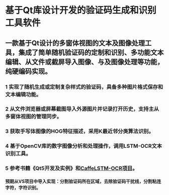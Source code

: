 # 基于Qt库设计开发的验证码生成和识别工具软件
## 一款基于Qt设计的多窗体视图的文本及图像处理工具，集成了简单随机验证码的定制和识别、多功能文本编辑、从文件或截屏导入图像、与及图像处理等功能，纯硬编码实现。<br>
### 1 实现了随机生成或定制复杂样式的验证码，具备多种图片格式保存和文本编辑功能。<br>
### 2 从文件浏览器或屏幕截图导入外源图片并记录打开历史，支持主从多窗体视图的管理同步。<br>
### 3 获取手写体图像的HOG特征描述，采用K最近邻分类算法识别。<br>
### 4 基于OpenCV库的数字图像分析和处理操作，调用LSTM-OCR文本识别工具。<br>
### 5 参考书籍《Qt5开发及实例》和[CaffeLSTM-OCR项目](https://github.com/dlunion/CaffeLSTM-OCR)。<br>
#### 预期从VS项目中导入实现：分割验证码所在区域，去除验证码干扰线，分割粘连字符，字符识别。<br>



